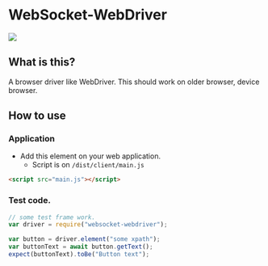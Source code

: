 # WebSocket-WebDriver

![](https://travis-ci.com/naoki-tomita/websocket-webdriver.svg?branch=master)

## What is this?
A browser driver like WebDriver.
This should work on older browser, device browser.

## How to use
### Application

* Add this element on your web application.
  * Script is on `/dist/client/main.js`

```html
<script src="main.js"></script>
```

### Test code.

```js
// some test frame work.
var driver = require("websocket-webdriver");

var button = driver.element("some xpath");
var buttonText = await button.getText();
expect(buttonText).toBe("Button text");
```